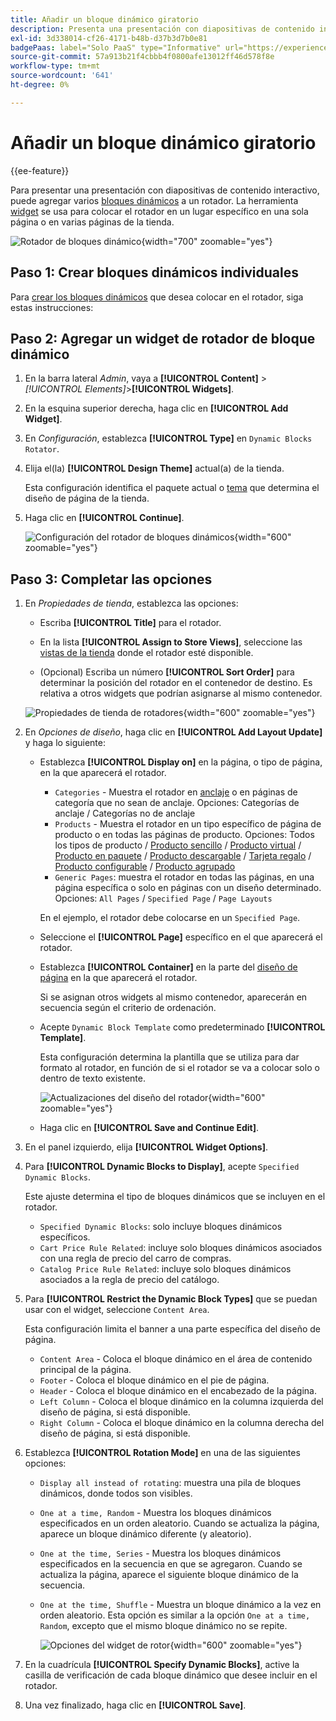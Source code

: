 ```yaml
---
title: Añadir un bloque dinámico giratorio
description: Presenta una presentación con diapositivas de contenido interactivo en la tienda agregando varios bloques dinámicos a un rotador.
exl-id: 3d338014-cf26-4171-b48b-d37b3d7b0e81
badgePaas: label="Solo PaaS" type="Informative" url="https://experienceleague.adobe.com/es/docs/commerce/user-guides/product-solutions" tooltip="Se aplica solo a proyectos de Adobe Commerce en la nube (infraestructura PaaS administrada por Adobe) y a proyectos locales."
source-git-commit: 57a913b21f4cbbb4f0800afe13012ff46d578f8e
workflow-type: tm+mt
source-wordcount: '641'
ht-degree: 0%

---
```


# Añadir un bloque dinámico giratorio

{{ee-feature}}

Para presentar una presentación con diapositivas de contenido interactivo, puede agregar varios [bloques dinámicos](dynamic-blocks.md) a un rotador. La herramienta [widget](widgets.md) se usa para colocar el rotador en un lugar específico en una sola página o en varias páginas de la tienda.

![Rotador de bloques dinámico](./assets/widget-dynamic-block-rotator.png){width="700" zoomable="yes"}

## Paso 1: Crear bloques dinámicos individuales

Para [crear los bloques dinámicos](dynamic-blocks.md) que desea colocar en el rotador, siga estas instrucciones:

## Paso 2: Agregar un widget de rotador de bloque dinámico

1. En la barra lateral _Admin_, vaya a **[!UICONTROL Content]** > _[!UICONTROL Elements]_>**[!UICONTROL Widgets]**.

1. En la esquina superior derecha, haga clic en **[!UICONTROL Add Widget]**.

1. En _Configuración_, establezca **[!UICONTROL Type]** en `Dynamic Blocks Rotator`.

1. Elija el(la) **[!UICONTROL Design Theme]** actual(a) de la tienda.

   Esta configuración identifica el paquete actual o [tema](themes.md) que determina el diseño de página de la tienda.

1. Haga clic en **[!UICONTROL Continue]**.

   ![Configuración del rotador de bloques dinámicos](./assets/widget-dynamic-block-rotator-settings.png){width="600" zoomable="yes"}

## Paso 3: Completar las opciones

1. En _Propiedades de tienda_, establezca las opciones:

   - Escriba **[!UICONTROL Title]** para el rotador.

   - En la lista **[!UICONTROL Assign to Store Views]**, seleccione las [vistas de la tienda](../getting-started/websites-stores-views.md) donde el rotador esté disponible.

   - (Opcional) Escriba un número **[!UICONTROL Sort Order]** para determinar la posición del rotador en el contenedor de destino. Es relativa a otros widgets que podrían asignarse al mismo contenedor.

   ![Propiedades de tienda de rotadores](./assets/widget-dynamic-block-rotator-storefront-properties.png){width="600" zoomable="yes"}

1. En _Opciones de diseño_, haga clic en **[!UICONTROL Add Layout Update]** y haga lo siguiente:

   - Establezca **[!UICONTROL Display on]** en la página, o tipo de página, en la que aparecerá el rotador.

      - `Categories` - Muestra el rotador en [anclaje](../catalog/navigation-layered.md) o en páginas de categoría que no sean de anclaje. Opciones: Categorías de anclaje / Categorías no de anclaje
      - `Products` - Muestra el rotador en un tipo específico de página de producto o en todas las páginas de producto. Opciones: Todos los tipos de producto / [Producto sencillo](../catalog/product-create-simple.md) / [Producto virtual](../catalog/product-create-virtual.md) / [Producto en paquete](../catalog/product-create-bundle.md) / [Producto descargable](../catalog/product-create-downloadable.md) / [Tarjeta regalo](../catalog/product-gift-card-create.md) / [Producto configurable](../catalog/product-create-configurable.md) / [Producto agrupado](../catalog/product-create-grouped.md)
      - `Generic Pages`: muestra el rotador en todas las páginas, en una página específica o solo en páginas con un diseño determinado. Opciones: `All Pages` / `Specified Page` / `Page Layouts`

     En el ejemplo, el rotador debe colocarse en un `Specified Page`.

   - Seleccione el **[!UICONTROL Page]** específico en el que aparecerá el rotador.

   - Establezca **[!UICONTROL Container]** en la parte del [diseño de página](page-layout.md#standard-page-layouts) en la que aparecerá el rotador.

     Si se asignan otros widgets al mismo contenedor, aparecerán en secuencia según el criterio de ordenación.

   - Acepte `Dynamic Block Template` como predeterminado **[!UICONTROL Template]**.

     Esta configuración determina la plantilla que se utiliza para dar formato al rotador, en función de si el rotador se va a colocar solo o dentro de texto existente.

     ![Actualizaciones del diseño del rotador](./assets/widget-dynamic-block-rotator-layout-updates.png){width="600" zoomable="yes"}

   - Haga clic en **[!UICONTROL Save and Continue Edit]**.

1. En el panel izquierdo, elija **[!UICONTROL Widget Options]**.

1. Para **[!UICONTROL Dynamic Blocks to Display]**, acepte `Specified Dynamic Blocks`.

   Este ajuste determina el tipo de bloques dinámicos que se incluyen en el rotador.

   - `Specified Dynamic Blocks`: solo incluye bloques dinámicos específicos.
   - `Cart Price Rule Related`: incluye solo bloques dinámicos asociados con una regla de precio del carro de compras.
   - `Catalog Price Rule Related`: incluye solo bloques dinámicos asociados a la regla de precio del catálogo.

1. Para **[!UICONTROL Restrict the Dynamic Block Types]** que se puedan usar con el widget, seleccione `Content Area`.

   Esta configuración limita el banner a una parte específica del diseño de página.

   - `Content Area` - Coloca el bloque dinámico en el área de contenido principal de la página.
   - `Footer` - Coloca el bloque dinámico en el pie de página.
   - `Header` - Coloca el bloque dinámico en el encabezado de la página.
   - `Left Column` - Coloca el bloque dinámico en la columna izquierda del diseño de página, si está disponible.
   - `Right Column` - Coloca el bloque dinámico en la columna derecha del diseño de página, si está disponible.

1. Establezca **[!UICONTROL Rotation Mode]** en una de las siguientes opciones:

   - `Display all instead of rotating`: muestra una pila de bloques dinámicos, donde todos son visibles.
   - `One at a time, Random` - Muestra los bloques dinámicos especificados en un orden aleatorio. Cuando se actualiza la página, aparece un bloque dinámico diferente (y aleatorio).
   - `One at the time, Series` - Muestra los bloques dinámicos especificados en la secuencia en que se agregaron. Cuando se actualiza la página, aparece el siguiente bloque dinámico de la secuencia.
   - `One at the time, Shuffle` - Muestra un bloque dinámico a la vez en orden aleatorio. Esta opción es similar a la opción `One at a time, Random`, excepto que el mismo bloque dinámico no se repite.

     ![Opciones del widget de rotor](./assets/widget-dynamic-block-rotator-widget-options.png){width="600" zoomable="yes"}

1. En la cuadrícula **[!UICONTROL Specify Dynamic Blocks]**, active la casilla de verificación de cada bloque dinámico que desee incluir en el rotador.

1. Una vez finalizado, haga clic en **[!UICONTROL Save]**.
